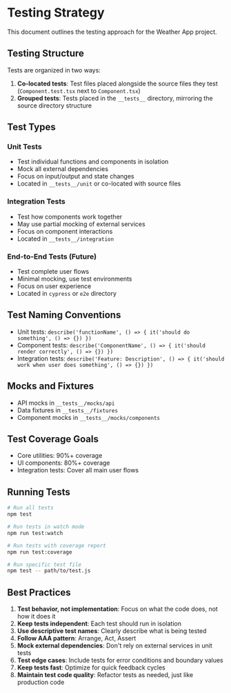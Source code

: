 # Testing Strategy

This document outlines the testing approach for the Weather App project.

## Testing Structure

Tests are organized in two ways:
1. **Co-located tests**: Test files placed alongside the source files they test (`Component.test.tsx` next to `Component.tsx`)
2. **Grouped tests**: Tests placed in the `__tests__` directory, mirroring the source directory structure

## Test Types

### Unit Tests
- Test individual functions and components in isolation
- Mock all external dependencies
- Focus on input/output and state changes
- Located in `__tests__/unit` or co-located with source files

### Integration Tests
- Test how components work together
- May use partial mocking of external services
- Focus on component interactions
- Located in `__tests__/integration`

### End-to-End Tests (Future)
- Test complete user flows
- Minimal mocking, use test environments
- Focus on user experience
- Located in `cypress` or `e2e` directory

## Test Naming Conventions

- Unit tests: `describe('functionName', () => { it('should do something', () => {}) })`
- Component tests: `describe('ComponentName', () => { it('should render correctly', () => {}) })`
- Integration tests: `describe('Feature: Description', () => { it('should work when user does something', () => {}) })`

## Mocks and Fixtures

- API mocks in `__tests__/mocks/api`
- Data fixtures in `__tests__/fixtures`
- Component mocks in `__tests__/mocks/components`

## Test Coverage Goals

- Core utilities: 90%+ coverage
- UI components: 80%+ coverage
- Integration tests: Cover all main user flows

## Running Tests

```bash
# Run all tests
npm test

# Run tests in watch mode
npm run test:watch

# Run tests with coverage report
npm run test:coverage

# Run specific test file
npm test -- path/to/test.js
```

## Best Practices

1. **Test behavior, not implementation**: Focus on what the code does, not how it does it
2. **Keep tests independent**: Each test should run in isolation
3. **Use descriptive test names**: Clearly describe what is being tested
4. **Follow AAA pattern**: Arrange, Act, Assert
5. **Mock external dependencies**: Don't rely on external services in unit tests
6. **Test edge cases**: Include tests for error conditions and boundary values
7. **Keep tests fast**: Optimize for quick feedback cycles
8. **Maintain test code quality**: Refactor tests as needed, just like production code
